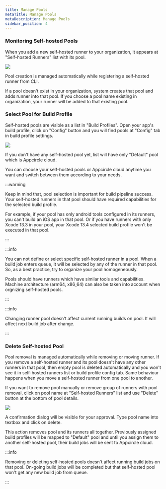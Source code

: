 ```yaml
---
title: Manage Pools
metaTitle: Manage Pools
metaDescription: Manage Pools
sidebar_position: 4
---
```


### Monitoring Self-hosted Pools

When you add a new self-hosted runner to your organization, it appears at "Self-hosted Runners" list with its pool.

![](https://cdn.appcircle.io/docs/assets/self-hosted-runner-runners-selected-runner-01.png)

Pool creation is managed automatically while registering a self-hosted runner from CLI.

If a pool doesn't exist in your organization, system creates that pool and adds runner into that pool. If you choose a pool name existing in organization, your runner will be added to that existing pool.

### Select Pool for Build Profile

Self-hosted pools are visible as a list in "Build Profiles". Open your app's build profile, click on "Config" button and you will find pools at "Config" tab in build profile settings.

![](https://cdn.appcircle.io/docs/assets/self-hosted-runner-config-pool-list-01.png)

If you don't have any self-hosted pool yet, list will have only "Default" pool which is Appcircle cloud.

You can choose your self-hosted pools or Appcircle cloud anytime you want and switch between them according to your needs.

:::warning

Keep in mind that, pool selection is important for build pipeline success. Your self-hosted runners in that pool should have required capabilities for the selected build profile.

For example, if your pool has only android tools configured in its runners, you can't build an iOS app in that pool. Or if you have runners with only Xcode 13.3 in your pool, your Xcode 13.4 selected build profile won't be executed in that pool.

:::

:::info

You can not define or select specific self-hosted runner in a pool. When a build job enters queue, it will be selected by any of the runner in that pool. So, as a best practice, try to organize your pool homogeneously.

Pools should have runners which have similar tools and capabilities. Machine architecture (arm64, x86_64) can also be taken into account when orgnizing self-hosted pools.

:::

:::info

Changing runner pool doesn't affect current running builds on pool. It will affect next build job after change.

:::

### Delete Self-hosted Pool

Pool removal is managed automatically while removing or moving runner. If you remove a self-hosted runner and its pool doesn't have any other runners in that pool, then empty pool is deleted automatically and you won't see it in self-hosted runners list or build profile config tab. Same behaviour happens when you move a self-hosted runner from one pool to another.

If you want to remove pool manually or remove group of runners with pool removal, click on pool name at "Self-hosted Runners" list and use "Delete" button at the bottom of pool details.

![](https://cdn.appcircle.io/docs/assets/self-hosted-runner-pool-detail-01.png)

A confirmation dialog will be visible for your approval. Type pool name into textbox and click on delete.

This action removes pool and its runners all together. Previously assigned build profiles will be mapped to "Default" pool and until you assign them to another self-hosted pool, their build jobs will be sent to Appcircle cloud.

:::info

Removing or deleting self-hosted pools doesn't affect running build jobs on that pool. On-going build jobs will be completed but that self-hosted pool won't get any new build job from queue.

:::
